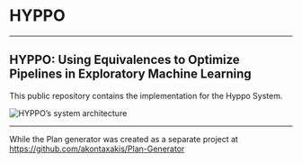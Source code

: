 # HYPPO
---
HYPPO: Using Equivalences to Optimize Pipelines in Exploratory Machine Learning
---
This public repository contains the implementation for the Hyppo System.

![HYPPO’s system architecture]([https://onedrive.live.com/embed?resid=883817D68644DE5%2125087&authkey=%21AORdRWjhTobPdrQ&width=1586&height=859)


---





















 While the Plan generator was created as a separate project at https://github.com/akontaxakis/Plan-Generator
